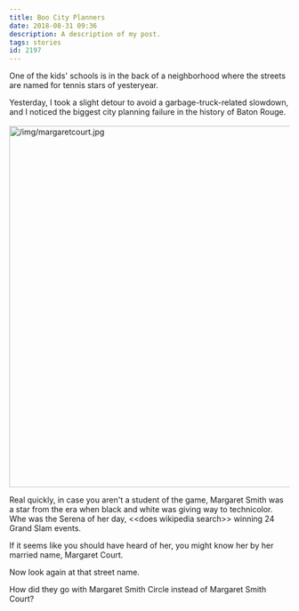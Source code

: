 ```yaml
---
title: Boo City Planners
date: 2018-08-31 09:36
description: A description of my post.
tags: stories
id: 2197
---
```

One of the kids' schools is in the back of a neighborhood where the streets are named for tennis stars of yesteryear.

Yesterday, I took a slight detour to avoid a garbage-truck-related slowdown, and I noticed the biggest city planning failure in the history of Baton Rouge.
<span class="spanEndPreview">&nbsp;</span>
<a class="lightview centered" href="/img/margaretcourt.jpg" data-lightview-caption="" data-lightview-group="group1"><img src="/img/margaretcourt.jpg" alt="/img/margaretcourt.jpg" width="650px"><br><span class="caption"></span></a>

Real quickly, in case you aren't a student of the game, Margaret Smith was a star from the era when black and white was giving way to technicolor.  Whe was the Serena of her day, &lt;&lt;does wikipedia search&gt;&gt; winning 24 Grand Slam events.

If it seems like you should have heard of her, you might know her by her married name, Margaret Court.

Now look again at that street name.

How did they go with Margaret Smith Circle instead of Margaret Smith Court?